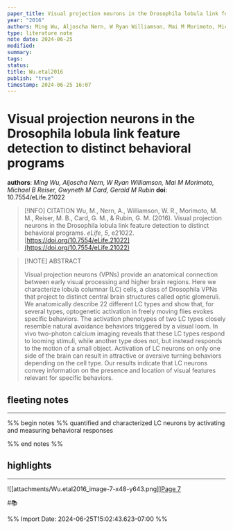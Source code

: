 ```yaml
---
paper_title: Visual projection neurons in the Drosophila lobula link feature detection to distinct behavioral programs
year: "2016"
authors: Ming Wu, Aljoscha Nern, W Ryan Williamson, Mai M Morimoto, Michael B Reiser, Gwyneth M Card, Gerald M Rubin
type: literature note
note date: 2024-06-25
modified: 
summary: 
tags: 
status: 
title: Wu.etal2016
publish: "true"
timestamp: 2024-06-25 16:07
---
```

# Visual projection neurons in the Drosophila lobula link feature detection to distinct behavioral programs
**authors**: *Ming Wu, Aljoscha Nern, W Ryan Williamson, Mai M Morimoto, Michael B Reiser, Gwyneth M Card, Gerald M Rubin*
**doi**: 10.7554/eLife.21022

> [!INFO] CITATION
> Wu, M., Nern, A., Williamson, W. R., Morimoto, M. M., Reiser, M. B., Card, G. M., & Rubin, G. M. (2016). Visual projection neurons in the Drosophila lobula link feature detection to distinct behavioral programs. _eLife_, _5_, e21022. [https://doi.org/10.7554/eLife.21022](https://doi.org/10.7554/eLife.21022)

> [!NOTE] ABSTRACT
>
> Visual projection neurons (VPNs) provide an anatomical connection between early visual processing and higher brain regions. Here we characterize lobula columnar (LC) cells, a class of Drosophila VPNs that project to distinct central brain structures called optic glomeruli. We anatomically describe 22 different LC types and show that, for several types, optogenetic activation in freely moving flies evokes specific behaviors. The activation phenotypes of two LC types closely resemble natural avoidance behaviors triggered by a visual loom. In vivo two-photon calcium imaging reveals that these LC types respond to looming stimuli, while another type does not, but instead responds to the motion of a small object. Activation of LC neurons on only one side of the brain can result in attractive or aversive turning behaviors depending on the cell type. Our results indicate that LC neurons convey information on the presence and location of visual features relevant for specific behaviors.  

## fleeting notes
---
%% begin notes %% 
quantified and characterized LC neurons by activating and measuring behavioral responses

%% end notes %% 
## highlights
---
![[attachments/Wu.etal2016_image-7-x48-y643.png]][Page 7](zotero://open-pdf/library/items/QX36AFI5?page=7&annotation=7Q3P2AVB) 

 
#📚 

%% Import Date: 2024-06-25T15:02:43.623-07:00 %%
